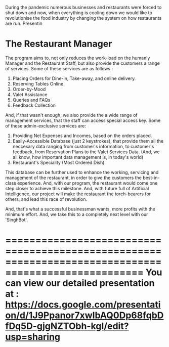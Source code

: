 During the pandemic numerous businesses and restaurants were forced to shut down and now, when everything is cooling down we would like to revolutionise
the food industry by changing the system on how restaurants are run. Presentin

# The Restaurant Manager

The program aims to, not only reduces the work-load on the humanly Manager and the Restaurant Staff, but also provide the customers
a range of services. Some of these services are as follows :
  1. Placing Orders for Dine-in, Take-away, and online delivery.
  2. Reserving Tables Online.
  3. Order-by-Mood
  4. Valet Assistance
  5. Queries and FAQs
  6. Feedback Collection

And, if that wasn't enough, we also provide the a wide range of management services, that the staff can access special access key.
Some of these admin-exclusive services are:
  1. Providing Net Expenses and Incomes, based on the orders placed.
  2. Easily-Accessible Database (just 2 keystrokes), that provide them all the neccesary data ranging from customer's information, to customer's feedback,
     from Reservation Plans to the Valet Services Data. (And, we all know, how important data management is, in today's world)
  3. Restaurant's Speciality (Most Ordered Dish).

This database can be further used to enhance the working, servicing and management of the restaurant, in order to give the customers the best-in-class
experience. And, with our program, the restaurant would come one step closer to achieve this milestone. And, with future full of Artificial
Intelligence, our project will make the restaurant the torch-bearers for others, and lead this race of revolution.

And, that's what a successful businessman wants, more profits with the minimum effort. And, we take this to a completely next level with our 'SinghBot'.

=====================================================================================================
You can view our detailed presentation at :
https://docs.google.com/presentation/d/1J9Ppanor7xwIbAQ0Dp68fqbDfDq5D-gjgNZTObh-kgI/edit?usp=sharing
=====================================================================================================
